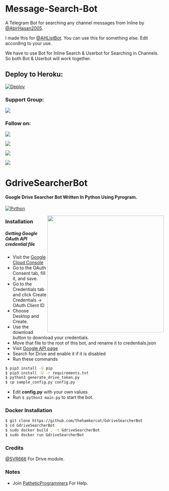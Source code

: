 # Message-Search-Bot
A Telegram Bot for searching any channel messages from Inline by [@AbirHasan2005](https://github.com/AbirHasan2005).

I made this for [@AHListBot](https://t.me/AHListBot). You can use this for something else. Edit according to your use.

We have to use Bot for Inline Search & Userbot for Searching in Channels. So both Bot & Userbot will work together.

## Deploy to Heroku:
[![Deploy](https://www.herokucdn.com/deploy/button.svg)](https://heroku.com/deploy?template=https://github.com/AbirHasan2005/Message-Search-Bot)

### Support Group:
<a href="https://t.me/DevsZone"><img src="https://img.shields.io/badge/Telegram-Join%20Telegram%20Group-blue.svg?logo=telegram"></a>

### Follow on:
<p align="left">
<a href="https://github.com/AbirHasan2005"><img src="https://img.shields.io/badge/GitHub-Follow%20on%20GitHub-inactive.svg?logo=github"></a>
</p>
<p align="left">
<a href="https://twitter.com/AbirHasan2005"><img src="https://img.shields.io/badge/Twitter-Follow%20on%20Twitter-informational.svg?logo=twitter"></a>
</p>
<p align="left">
<a href="https://facebook.com/AbirHasan2005"><img src="https://img.shields.io/badge/Facebook-Follow%20on%20Facebook-blue.svg?logo=facebook"></a>
</p>
<p align="left">
<a href="https://instagram.com/AbirHasan2005"><img src="https://img.shields.io/badge/Instagram-Follow%20on%20Instagram-important.svg?logo=instagram"></a>
</p>

# GdriveSearcherBot
#### Google Drive Searcher Bot Written In Python Using Pyrogram. 


[![Python](http://forthebadge.com/images/badges/made-with-python.svg)](https://python.org)

<img src="https://i.imgur.com/MxrswfJ.png" width="370" align="right">


### Installation

##### Getting Google OAuth API credential file
- Visit the [Google Cloud Console](https://console.developers.google.com/apis/credentials)
- Go to the OAuth Consent tab, fill it, and save.
- Go to the Credentials tab and click Create Credentials -> OAuth Client ID
- Choose Desktop and Create.
- Use the download button to download your credentials.
- Move that file to the root of this bot, and rename it to credentials.json
- Visit [Google API page](https://console.developers.google.com/apis/library)
- Search for Drive and enable it if it is disabled
- Run these commands

```sh
$ pip3 install -U pip
$ pip3 install -U -r requirements.txt
$ python3 generate_drive_token.py
$ cp sample_config.py config.py
```
- Edit **config.py** with your own values
- Run  ```$ python3 main.py```  to start the bot.

### Docker Installation
```sh
$ git clone https://github.com/thehamkercat/GdriveSearcherBot
$ cd GdriveSearcherBot
$ sudo docker build . -t GdriveSearcherBot
$ sudo docker run GdriveSearcherBot
```
### Credits
[@SVR666](https://github.com/SVR666) For Drive module.

### Notes
- Join [PatheticProgrammers](https://t.me/patheticprogrammers) For Help.
